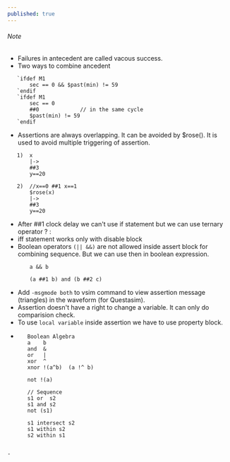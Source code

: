 ```yaml
---
published: true
---
```

###### Note
 - Failures in antecedent are called vacous success.
 - Two ways to combine ancedent
 ```
	`ifdef M1
		sec == 0 && $past(min) != 59
	`endif
	`ifdef M1
		sec == 0
		##0 			// in the same cycle 
		$past(min) != 59
	`endif
 ```
 - Assertions are always overlapping. It can be avoided by $rose(). It is used to avoid multiple triggering of assertion.
 ```
	1)  x 
		|->
		##3
		y==20
	
	2)	//x==0 ##1 x==1
		$rose(x)
		|->
		##3
		y==20
 ```
 - After ##1 clock delay we can't use if statement but we can use ternary operator ? :
 - iff statement works only with disable block
 - Boolean operators `(|| &&)` are not allowed inside assert block for combining sequence. But we can use then in boolean expression.
 ```
		a && b 
		
		(a ##1 b) and (b ##2 c)
 ```
 - Add `-msgmode both` to vsim command to view assertion message (triangles) in the waveform (for Questasim).
 - Assertion doesn't have a right to change a variable. It can only do comparision check.
 - To use `local variable` inside assertion we have to use property block.
 - ```
	  Boolean Algebra
	  a    b
	  and  &
	  or   |
	  xor  ^
	  xnor !(a^b)  (a !^ b)
	  
	  not !(a) 
	  
	  // Sequence 
	  s1 or  s2 
	  s1 and s2 
	  not (s1)
	  
	  s1 intersect s2 
	  s1 within s2
	  s2 within s1
	  
  ```
 -
